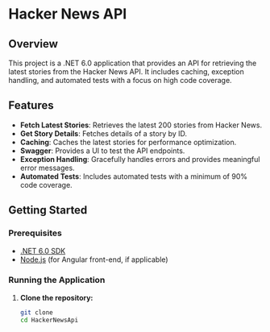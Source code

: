 # Hacker News API

## Overview

This project is a .NET 6.0 application that provides an API for retrieving the latest stories from the Hacker News API. It includes caching, exception handling, and automated tests with a focus on high code coverage.

## Features

- **Fetch Latest Stories**: Retrieves the latest 200 stories from Hacker News.
- **Get Story Details**: Fetches details of a story by ID.
- **Caching**: Caches the latest stories for performance optimization.
- **Swagger**: Provides a UI to test the API endpoints.
- **Exception Handling**: Gracefully handles errors and provides meaningful error messages.
- **Automated Tests**: Includes automated tests with a minimum of 90% code coverage.

## Getting Started

### Prerequisites

- [.NET 6.0 SDK](https://dotnet.microsoft.com/download/dotnet/6.0)
- [Node.js](https://nodejs.org/) (for Angular front-end, if applicable)

### Running the Application

1. **Clone the repository:**

   ```bash
   git clone 
   cd HackerNewsApi
